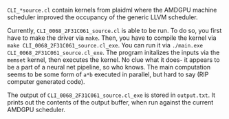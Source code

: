 `CLI_*source.cl` contain kernels from plaidml where the AMDGPU machine scheduler improved the occupancy of the generic LLVM scheduler.

Currently, `CLI_0068_2F31C061_source.cl` is able to be run. To do so, you first have to make the driver via `make`. Then, you have to compile the kernel via `make CLI_0068_2F31C061_source.cl_exe`. You can run it via `./main.exe CLI_0068_2F31C061_source.cl_exe`. The program initalizes the inputs via the `memset` kernel, then executes the kernel. No clue what it does- it appears to be a part of a neural net pipeline, so who knows. The main computation seems to be some form of `a*b` executed in parallel, but hard to say (RIP computer generated code).

The output of `CLI_0068_2F31C061_source.cl_exe` is stored in `output.txt`. It prints out the contents of the output buffer, when run against the current AMDGPU scheduler.
